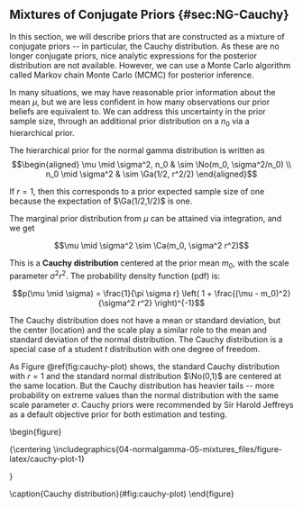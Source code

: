 ## Mixtures of Conjugate Priors  {#sec:NG-Cauchy}



In this section, we will describe priors that are constructed as a mixture of conjugate priors -- in particular, the Cauchy distribution. As these are no longer conjugate priors, nice analytic expressions for the posterior distribution are not available. However, we can use a Monte Carlo algorithm called Markov chain Monte Carlo (MCMC) for posterior inference.

In many situations, we may have reasonable prior information about the mean $\mu$, but we are less confident in how many observations our prior beliefs are equivalent to. We can address this uncertainty in the prior sample size, through an additional prior distribution on a $n_0$ via a hierarchical prior.

The hierarchical prior for the normal gamma distribution is written as
$$\begin{aligned}
\mu \mid \sigma^2, n_0 & \sim \No(m_0, \sigma^2/n_0) \\
n_0 \mid \sigma^2 &  \sim \Ga(1/2, r^2/2)
\end{aligned}$$

  If $r=1$, then this corresponds to a prior expected sample size of one because the expectation of $\Ga(1/2,1/2)$ is one.

The marginal prior distribution from $\mu$ can be attained via integration, and we get

$$\mu \mid \sigma^2  \sim  \Ca(m_0, \sigma^2 r^2)$$

  This is a **Cauchy distribution** centered at the prior mean $m_0$, with the scale parameter $\sigma^2 r^2$. The probability density function (pdf) is:

  $$p(\mu \mid \sigma) = \frac{1}{\pi \sigma r} \left( 1 +  \frac{(\mu - m_0)^2} {\sigma^2 r^2}  \right)^{-1}$$

  The Cauchy distribution does not have a mean or standard deviation, but the center (location) and the scale play a similar role to the mean and standard deviation of the normal distribution. The Cauchy distribution is a special case of a student $t$ distribution with one degree of freedom.

As Figure \@ref(fig:cauchy-plot) shows, the standard Cauchy distribution with $r=1$ and the standard normal distribution $\No(0,1)$ are centered at the same location. But the Cauchy distribution has heavier tails -- more probability on extreme values than the normal distribution with the same scale parameter $\sigma$. Cauchy priors were recommended by Sir Harold Jeffreys as a default objective prior for both estimation and testing.


\begin{figure}

{\centering \includegraphics{04-normalgamma-05-mixtures_files/figure-latex/cauchy-plot-1} 

}

\caption{Cauchy distribution}(\#fig:cauchy-plot)
\end{figure}

